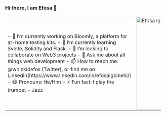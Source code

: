 ### Hi there, I am Efosa 👋
<table>
  <tr>
    <td valigh="center">
      - 🔭 I’m currently working on Bloomly, a platform for at-home testing kits.
      - 🌱 I’m currently learning Svelte, Solidity and Flask.
      - 👯 I’m looking to collaborate on Web3 projects
      - 💬 Ask me about all things web development
      - 📫 How to reach me: @whizkidefos (Twitter), or find me on Linkedin(https://www.linkedin.com/in/efosaigbinehi/)
      - 😄 Pronouns: He/Him
      - ⚡ Fun fact: I play the trumpet - Jazz
    </td>
    <td>
      <a href="https://app.daily.dev/whizkidefos"><img src="https://api.daily.dev/devcards/f020652d48494895b0c39def2320dd72.png?r=ckx" width="300" alt="Efosa Igbinehi's Dev Card"/></a>
    </td>
    
  </tr>

  </table>
